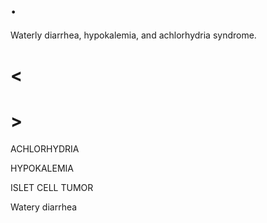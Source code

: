 # .

Waterly diarrhea, hypokalemia, and achlorhydria syndrome.

# <

# >

ACHLORHYDRIA

HYPOKALEMIA

ISLET CELL TUMOR

Watery diarrhea
